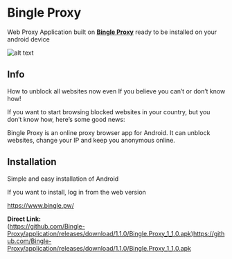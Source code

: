 # Bingle Proxy

Web Proxy Application built on [**Bingle Proxy**](https://github.com/Bingle-Proxy/) ready to be installed on your android device

![alt text](https://imgur.com/fwnJAp4 "This is how Bingle Proxy looks when installed")

## Info

How to unblock all websites now even If you believe you can’t or don’t know how!

If you want to start browsing blocked websites in your country, but you don’t know how, here’s some good news:

Bingle Proxy is an online proxy browser app for Android. It can unblock websites, change your IP and keep you anonymous online.

## Installation

Simple and easy installation of Android

If you want to install, log in from the web version

https://www.bingle.pw/


**Direct Link:**  
(https://github.com/Bingle-Proxy/application/releases/download/1.1.0/Bingle.Proxy_1_1.0.apk)https://github.com/Bingle-Proxy/application/releases/download/1.1.0/Bingle.Proxy_1_1.0.apk
